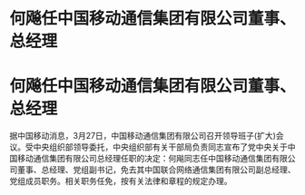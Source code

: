 # 何飚任中国移动通信集团有限公司董事、总经理

# 何飚任中国移动通信集团有限公司董事、总经理

据中国移动消息，3月27日，中国移动通信集团有限公司召开领导班子(扩大)会议。受中央组织部领导委托，中央组织部有关干部局负责同志宣布了党中央关于中国移动通信集团有限公司总经理任职的决定：何飚同志任中国移动通信集团有限公司董事、总经理、党组副书记，免去其中国联合网络通信集团有限公司副总经理、党组成员职务。相关职务任免，按有关法律和章程的规定办理。

